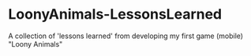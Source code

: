 # LoonyAnimals-LessonsLearned
A collection of 'lessons learned' from developing my first game (mobile) "Loony Animals"
